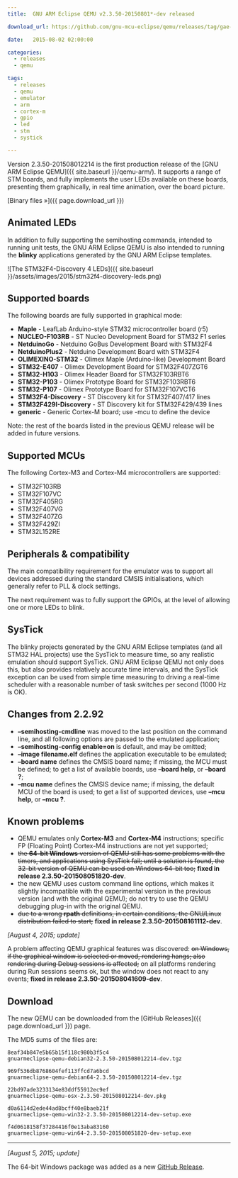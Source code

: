 ```yaml
---
title:  GNU ARM Eclipse QEMU v2.3.50-20150801*-dev released

download_url: https://github.com/gnu-mcu-eclipse/qemu/releases/tag/gae-2.3.50-20150801

date:   2015-08-02 02:00:00

categories:
  - releases
  - qemu

tags:
  - releases
  - qemu
  - emulator
  - arm
  - cortex-m
  - gpio
  - led
  - stm
  - systick

---
```


Version 2.3.50-201508012214 is the first production release of the [GNU ARM Eclipse QEMU]({{ site.baseurl }}/qemu-arm/). It supports a range of STM boards, and fully implements the user LEDs available on these boards, presenting them graphically, in real time animation, over the board picture.

[Binary files »]({{ page.download_url }})

## Animated LEDs

In addition to fully supporting the semihosting commands, intended to running unit tests, the GNU ARM Eclipse QEMU is also intended to running the **blinky** applications generated by the GNU ARM Eclipse templates.

![The STM32F4-Discovery 4 LEDs]({{ site.baseurl }}/assets/images/2015/stm32f4-discovery-leds.png)

## Supported boards

The following boards are fully supported in graphical mode:

* **Maple** - LeafLab Arduino-style STM32 microcontroller board (r5)
* **NUCLEO-F103RB** - ST Nucleo Development Board for STM32 F1 series
* **NetduinoGo** - Netduino GoBus Development Board with STM32F4
* **NetduinoPlus2** - Netduino Development Board with STM32F4
* **OLIMEXINO-STM32** - Olimex Maple (Arduino-like) Development Board
* **STM32-E407** - Olimex Development Board for STM32F407ZGT6
* **STM32-H103** - Olimex Header Board for STM32F103RBT6
* **STM32-P103** - Olimex Prototype Board for STM32F103RBT6
* **STM32-P107** - Olimex Prototype Board for STM32F107VCT6
* **STM32F4-Discovery** - ST Discovery kit for STM32F407/417 lines
* **STM32F429I-Discovery** - ST Discovery kit for STM32F429/439 lines
* **generic** - Generic Cortex-M board; use -mcu to define the device

Note: the rest of the boards listed in the previous QEMU release will be added in future versions.

## Supported MCUs

The following Cortex-M3 and Cortex-M4 microcontrollers are supported:

* STM32F103RB
* STM32F107VC
* STM32F405RG
* STM32F407VG
* STM32F407ZG
* STM32F429ZI
* STM32L152RE

## Peripherals & compatibility

The main compatibility requirement for the emulator was to support all devices addressed during the standard CMSIS initialisations, which generally refer to PLL & clock settings.

The next requirement was to fully support the GPIOs, at the level of allowing one or more LEDs to blink.

## SysTick

The blinky projects generated by the GNU ARM Eclipse templates (and all STM32 HAL projects) use the SysTick to measure time, so any realistic emulation should support SysTick. GNU ARM Eclipse QEMU not only does this, but also provides relatively accurate time intervals, and the SysTick exception can be used from simple time measuring to driving a real-time scheduler with a reasonable number of task switches per second (1000 Hz is OK).

## Changes from 2.2.92

* **–semihosting-cmdline** was moved to the last position on the command line, and all following options are passed to the emulated application;
* **–semihosting-config enable=on** is default, and may be omitted;
* **–image filename.elf** defines the application executable to be emulated;
* **–board name** defines the CMSIS board name; if missing, the MCU must be defined; to get a list of available boards, use **–board help**, or **–board ?**;
* **–mcu name** defines the CMSIS device name; if missing, the default MCU of the board is used; to get a list of supported devices, use **–mcu help**, or **–mcu ?**.

## Known problems

* QEMU emulates only **Cortex-M3** and **Cortex-M4** instructions; specific FP (Floating Point) Cortex-M4 instructions are not yet supported;
* <del>the **64-bit Windows** version of QEMU still has some problems with the timers, and applications using SysTick fail; until a solution is found, the 32-bit version of QEMU can be used on Windows 64-bit too;</del> **fixed in release 2.3.50-201508051820-dev**.
* the new QEMU uses custom command line options, which makes it slightly incompatible with the experimental version in the previous version (and with the original QEMU); do not try to use the QEMU debugging plug-in with the original QEMU.
* <del>due to a wrong **rpath** definitions, in certain conditions, the GNU/Linux distribution failed to start;</del> **fixed in release 2.3.50-201508161112-dev**.

_[August 4, 2015; update]_

A problem affecting QEMU graphical features was discovered: <del>on Windows, if the graphical window is selected or moved, rendering hangs; also rendering during Debug sessions is affected;</del> on all platforms rendering during Run sessions seems ok, but the window does not react to any events; **fixed in release 2.3.50-201508041609-dev**.

## Download

The new QEMU can be downloaded from the [GitHub Releases]({{ page.download_url }}) page.

The MD5 sums of the files are:

	8eaf34b847e5b65b15f118c980b3f5c4
	gnuarmeclipse-qemu-debian32-2.3.50-201508012214-dev.tgz

	969f536db8768604fef113ffcd7a6bcd
	gnuarmeclipse-qemu-debian64-2.3.50-201508012214-dev.tgz

	22bd97ade3233134e83ddf55912ec9ef
	gnuarmeclipse-qemu-osx-2.3.50-201508012214-dev.pkg

	d0a6114d2ede44ad8bcff40e8baeb21f
	gnuarmeclipse-qemu-win32-2.3.50-201508012214-dev-setup.exe

	f4d0618158f37284416f0e13aba83160  
	gnuarmeclipse-qemu-win64-2.3.50-201508051820-dev-setup.exe

***
_[August 5, 2015; update]_

The 64-bit Windows package was added as a new [GitHub Release](https://github.com/gnu-mcu-eclipse/qemu/releases/tag/gae-2.3.50-20150805).
